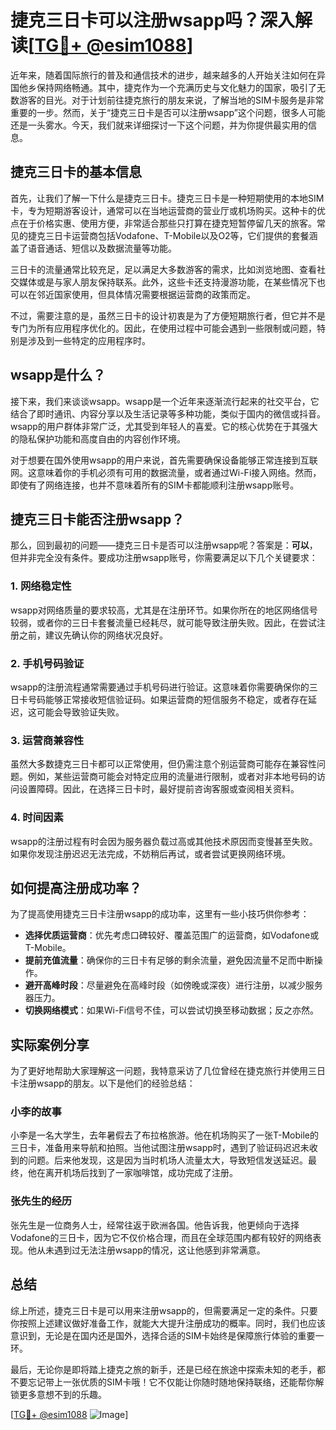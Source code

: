 # 捷克三日卡可以注册wsapp吗？深入解读[[TG💪+ @esim1088](https://t.me/s/esim1088)]

近年来，随着国际旅行的普及和通信技术的进步，越来越多的人开始关注如何在异国他乡保持网络畅通。其中，捷克作为一个充满历史与文化魅力的国家，吸引了无数游客的目光。对于计划前往捷克旅行的朋友来说，了解当地的SIM卡服务是非常重要的一步。然而，关于“捷克三日卡是否可以注册wsapp”这个问题，很多人可能还是一头雾水。今天，我们就来详细探讨一下这个问题，并为你提供最实用的信息。

## 捷克三日卡的基本信息

首先，让我们了解一下什么是捷克三日卡。捷克三日卡是一种短期使用的本地SIM卡，专为短期游客设计，通常可以在当地运营商的营业厅或机场购买。这种卡的优点在于价格实惠、使用方便，非常适合那些只打算在捷克短暂停留几天的旅客。常见的捷克三日卡运营商包括Vodafone、T-Mobile以及O2等，它们提供的套餐涵盖了语音通话、短信以及数据流量等功能。

三日卡的流量通常比较充足，足以满足大多数游客的需求，比如浏览地图、查看社交媒体或是与家人朋友保持联系。此外，这些卡还支持漫游功能，在某些情况下也可以在邻近国家使用，但具体情况需要根据运营商的政策而定。

不过，需要注意的是，虽然三日卡的设计初衷是为了方便短期旅行者，但它并不是专门为所有应用程序优化的。因此，在使用过程中可能会遇到一些限制或问题，特别是涉及到一些特定的应用程序时。

## wsapp是什么？

接下来，我们来谈谈wsapp。wsapp是一个近年来逐渐流行起来的社交平台，它结合了即时通讯、内容分享以及生活记录等多种功能，类似于国内的微信或抖音。wsapp的用户群体非常广泛，尤其受到年轻人的喜爱。它的核心优势在于其强大的隐私保护功能和高度自由的内容创作环境。

对于想要在国外使用wsapp的用户来说，首先需要确保设备能够正常连接到互联网。这意味着你的手机必须有可用的数据流量，或者通过Wi-Fi接入网络。然而，即使有了网络连接，也并不意味着所有的SIM卡都能顺利注册wsapp账号。

## 捷克三日卡能否注册wsapp？

那么，回到最初的问题——捷克三日卡是否可以注册wsapp呢？答案是：**可以**，但并非完全没有条件。要成功注册wsapp账号，你需要满足以下几个关键要求：

### 1. **网络稳定性**
wsapp对网络质量的要求较高，尤其是在注册环节。如果你所在的地区网络信号较弱，或者你的三日卡套餐流量已经耗尽，就可能导致注册失败。因此，在尝试注册之前，建议先确认你的网络状况良好。

### 2. **手机号码验证**
wsapp的注册流程通常需要通过手机号码进行验证。这意味着你需要确保你的三日卡号码能够正常接收短信验证码。如果运营商的短信服务不稳定，或者存在延迟，这可能会导致验证失败。

### 3. **运营商兼容性**
虽然大多数捷克三日卡都可以正常使用，但仍需注意个别运营商可能存在兼容性问题。例如，某些运营商可能会对特定应用的流量进行限制，或者对非本地号码的访问设置障碍。因此，在选择三日卡时，最好提前咨询客服或查阅相关资料。

### 4. **时间因素**
wsapp的注册过程有时会因为服务器负载过高或其他技术原因而变慢甚至失败。如果你发现注册迟迟无法完成，不妨稍后再试，或者尝试更换网络环境。

## 如何提高注册成功率？

为了提高使用捷克三日卡注册wsapp的成功率，这里有一些小技巧供你参考：

- **选择优质运营商**：优先考虑口碑较好、覆盖范围广的运营商，如Vodafone或T-Mobile。
- **提前充值流量**：确保你的三日卡有足够的剩余流量，避免因流量不足而中断操作。
- **避开高峰时段**：尽量避免在高峰时段（如傍晚或深夜）进行注册，以减少服务器压力。
- **切换网络模式**：如果Wi-Fi信号不佳，可以尝试切换至移动数据；反之亦然。

## 实际案例分享

为了更好地帮助大家理解这一问题，我特意采访了几位曾经在捷克旅行并使用三日卡注册wsapp的朋友。以下是他们的经验总结：

### 小李的故事
小李是一名大学生，去年暑假去了布拉格旅游。他在机场购买了一张T-Mobile的三日卡，准备用来导航和拍照。当他试图注册wsapp时，遇到了验证码迟迟未收到的问题。后来他发现，这是因为当时机场人流量太大，导致短信发送延迟。最终，他在离开机场后找到了一家咖啡馆，成功完成了注册。

### 张先生的经历
张先生是一位商务人士，经常往返于欧洲各国。他告诉我，他更倾向于选择Vodafone的三日卡，因为它不仅价格合理，而且在全球范围内都有较好的网络表现。他从未遇到过无法注册wsapp的情况，这让他感到非常满意。

## 总结

综上所述，捷克三日卡是可以用来注册wsapp的，但需要满足一定的条件。只要你按照上述建议做好准备工作，就能大大提升注册成功的概率。同时，我们也应该意识到，无论是在国内还是国外，选择合适的SIM卡始终是保障旅行体验的重要一环。

最后，无论你是即将踏上捷克之旅的新手，还是已经在旅途中探索未知的老手，都不要忘记带上一张优质的SIM卡哦！它不仅能让你随时随地保持联络，还能帮你解锁更多意想不到的乐趣。

[[TG💪+ @esim1088](https://t.me/s/esim1088) ![Image](https://i.postimg.cc/4NQfJmqS/Snipaste-2025-05-13-00-14-12.png)]